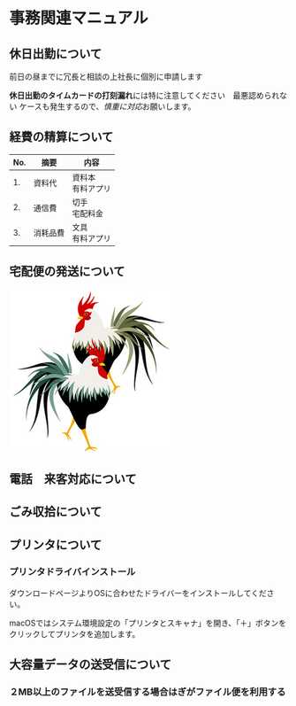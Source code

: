 # 事務関連マニュアル
## 休日出勤について
前日の昼までに冗長と相談の上社長に個別に申請します

**休日出勤のタイムカードの打刻漏れ**には特に注意してください　最悪認められない
ケースも発生するので、*慎重に対応*お願いします。
## 経費の精算について
|No.|摘要　|内容
|--|--|--
|1. |資料代|資料本<br>有料アプリ
|2. |通信費|切手<br>宅配料金
|3. |消耗品費|文具<br>有料アプリ
## 宅配便の発送について
![画像の表示](img\2017-01-02.png)
## 電話　来客対応について
## ごみ収拾について
## プリンタについて
### プリンタドライバインストール
ダウンロードページよりOSに合わせたドライバーをインストールしてください。

macOSではシステム環境設定の「プリンタとスキャナ」を開き、「＋」ボタンをクリックしてプリンタを追加します。

## 大容量データの送受信について
### ２MB以上のファイルを送受信する場合はぎがファイル便を利用する